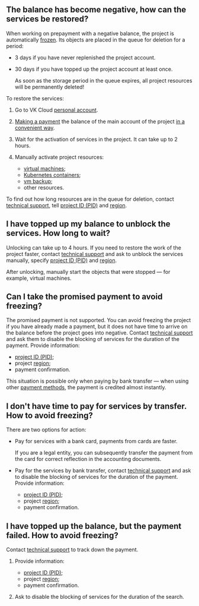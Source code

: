 ## The balance has become negative, how can the services be restored?

When working on prepayment with a negative balance, the project is automatically [frozen](/en/base/account/concepts/projects#automatic_freezing_of_the_project). Its objects are placed in the queue for deletion for a period:

- 3 days if you have never replenished the project account.
- 30 days if you have topped up the project account at least once.

   <err>

   As soon as the storage period in the queue expires, all project resources will be permanently deleted!

   </err>

To restore the services:

1. Go to VK Cloud [personal account](https://msk.cloud.vk.com/app/en/).
1. [Making a payment](../../instructions/payment#making_a_payment) the balance of the main account of the project [in a convenient way](../../concepts/payment-methods/).
1. Wait for the activation of services in the project. It can take up to 2 hours.
1. Manually activate project resources:

   - [virtual machines](/en/base/iaas/instructions/vm/vm-manage#starting_stopping_reboot_the_vm);
   - [Kubernetes containers](/en/base/k8s/operations/manage-cluster#start_cluster_ffb49399);
   - [vm backup](/en/manage/backups/vm-backup/vm-backup-manage#activating_stopping_and_deleting_a_backup_plan);
   - other resources.

<info>

To find out how long resources are in the queue for deletion, contact [technical support](/en/contacts), tell [project ID (PID)](/en/base/account/instructions/project-settings/manage#getting_the_project_id) and [region](/en/base/account/concepts/regions).

</info>

## I have topped up my balance to unblock the services. How long to wait?

Unlocking can take up to 4 hours. If you need to restore the work of the project faster, contact [technical support](/en/contacts) and ask to unblock the services manually, specify [project ID (PID)](/en/base/account/instructions/project-settings/manage#getting_the_project_id) and [region](/en/base/account/concepts/regions).

After unlocking, manually start the objects that were stopped — for example, virtual machines.

## Can I take the promised payment to avoid freezing?

The promised payment is not supported. You can avoid freezing the project if you have already made a payment, but it does not have time to arrive on the balance before the project goes into negative. Contact [technical support](/en/contacts) and ask them to disable the blocking of services for the duration of the payment. Provide information:

- [project ID (PID)](/en/base/account/instructions/project-settings/manage#getting_the_project_id);
- project [region](/en/base/account/concepts/regions);
- payment confirmation.

This situation is possible only when paying by bank transfer — when using other [payment methods](../../concepts/payment-methods), the payment is credited almost instantly.

## I don't have time to pay for services by transfer. How to avoid freezing?

There are two options for action:

- Pay for services with a bank card, payments from cards are faster.

  If you are a legal entity, you can subsequently transfer the payment from the card for correct reflection in the accounting documents.

- Pay for the services by bank transfer, contact [technical support](/en/contacts) and ask to disable the blocking of services for the duration of the payment. Provide information:

  - [project ID (PID)](/en/base/account/instructions/project-settings/manage#getting_the_project_id);
  - project [region](/en/base/account/concepts/regions);
  - payment confirmation.

## I have topped up the balance, but the payment failed. How to avoid freezing?

Contact [technical support](/en/contacts) to track down the payment.

1. Provide information:

   - [project ID (PID)](/en/base/account/instructions/project-settings/manage#getting_the_project_id);
   - project [region](/en/base/account/concepts/regions);
   - payment confirmation.

1. Ask to disable the blocking of services for the duration of the search.
